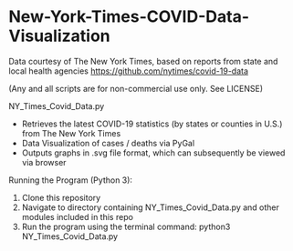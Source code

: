# New-York-Times-COVID-Data-Visualization
Data courtesy of The New York Times, based on reports from state and local health agencies
https://github.com/nytimes/covid-19-data 

(Any and all scripts are for non-commercial use only. See LICENSE)

NY_Times_Covid_Data.py
- Retrieves the latest COVID-19 statistics (by states or counties in U.S.) from The New York Times
- Data Visualization of cases / deaths via PyGal 
- Outputs graphs in .svg file format, which can subsequently be viewed via browser

Running the Program (Python 3):
1. Clone this repository
2. Navigate to directory containing NY_Times_Covid_Data.py and other modules included in this repo
3. Run the program using the terminal command: python3 NY_Times_Covid_Data.py

